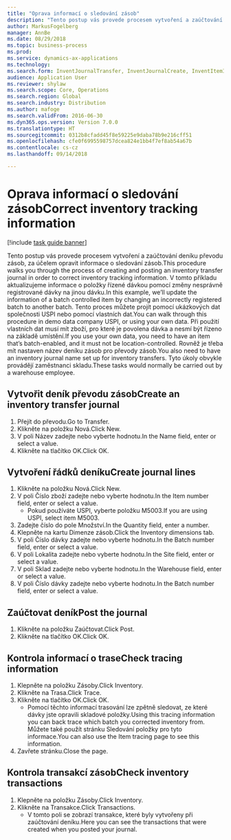 ```yaml
--- 
title: "Oprava informací o sledování zásob"
description: "Tento postup vás provede procesem vytvoření a zaúčtování deníku převodu zásob, za účelem opravit informace o sledování zásob."
author: MarkusFogelberg
manager: AnnBe
ms.date: 08/29/2018
ms.topic: business-process
ms.prod: 
ms.service: dynamics-ax-applications
ms.technology: 
ms.search.form: InventJournalTransfer, InventJournalCreate, InventItemIdLookupSimple, InventBatchIdLookup, InventLocationIdLookup, InventDimTracking, InventTrans
audience: Application User
ms.reviewer: shylaw
ms.search.scope: Core, Operations
ms.search.region: Global
ms.search.industry: Distribution
ms.author: mafoge
ms.search.validFrom: 2016-06-30
ms.dyn365.ops.version: Version 7.0.0
ms.translationtype: HT
ms.sourcegitcommit: 0312b8cfadd45f8e59225e9daba78b9e216cff51
ms.openlocfilehash: cfe0f6995598757dcea824e1bb4f7ef8ab54a67b
ms.contentlocale: cs-cz
ms.lasthandoff: 09/14/2018

---
```

# <a name="correct-inventory-tracking-information"></a><span data-ttu-id="97d9b-103">Oprava informací o sledování zásob</span><span class="sxs-lookup"><span data-stu-id="97d9b-103">Correct inventory tracking information</span></span>

[!include [task guide banner](../../includes/task-guide-banner.md)]

<span data-ttu-id="97d9b-104">Tento postup vás provede procesem vytvoření a zaúčtování deníku převodu zásob, za účelem opravit informace o sledování zásob.</span><span class="sxs-lookup"><span data-stu-id="97d9b-104">This procedure walks you through the process of creating and posting an inventory transfer journal in order to correct inventory tracking information.</span></span> <span data-ttu-id="97d9b-105">V tomto příkladu aktualizujeme informace o položky řízené dávkou pomocí změny nesprávně registrované dávky na jinou dávku.</span><span class="sxs-lookup"><span data-stu-id="97d9b-105">In this example, we’ll update the information of a batch controlled item by changing an incorrectly registered batch to another batch.</span></span> <span data-ttu-id="97d9b-106">Tento proces můžete projít pomocí ukázkových dat společnosti USPI nebo pomocí vlastních dat.</span><span class="sxs-lookup"><span data-stu-id="97d9b-106">You can walk through this procedure in demo data company USPI, or using your own data.</span></span> <span data-ttu-id="97d9b-107">Při použití vlastních dat musí mít zboží, pro které je povolena dávka a nesmí být řízeno na základě umístění.</span><span class="sxs-lookup"><span data-stu-id="97d9b-107">If you use your own data, you need to have an item that’s batch-enabled, and it must not be location-controlled.</span></span> <span data-ttu-id="97d9b-108">Rovněž je třeba mít nastaven název deníku zásob pro převody zásob.</span><span class="sxs-lookup"><span data-stu-id="97d9b-108">You also need to have an inventory journal name set up for inventory transfers.</span></span> <span data-ttu-id="97d9b-109">Tyto úkoly obvykle provádějí zaměstnanci skladu.</span><span class="sxs-lookup"><span data-stu-id="97d9b-109">These tasks would normally be carried out by a warehouse employee.</span></span>


## <a name="create-an-inventory-transfer-journal"></a><span data-ttu-id="97d9b-110">Vytvořit deník převodu zásob</span><span class="sxs-lookup"><span data-stu-id="97d9b-110">Create an inventory transfer journal</span></span>
1. <span data-ttu-id="97d9b-111">Přejít do převodu.</span><span class="sxs-lookup"><span data-stu-id="97d9b-111">Go to Transfer.</span></span>
2. <span data-ttu-id="97d9b-112">Klikněte na položku Nová.</span><span class="sxs-lookup"><span data-stu-id="97d9b-112">Click New.</span></span>
3. <span data-ttu-id="97d9b-113">V poli Název zadejte nebo vyberte hodnotu.</span><span class="sxs-lookup"><span data-stu-id="97d9b-113">In the Name field, enter or select a value.</span></span>
4. <span data-ttu-id="97d9b-114">Klikněte na tlačítko OK.</span><span class="sxs-lookup"><span data-stu-id="97d9b-114">Click OK.</span></span>

## <a name="create-journal-lines"></a><span data-ttu-id="97d9b-115">Vytvoření řádků deníku</span><span class="sxs-lookup"><span data-stu-id="97d9b-115">Create journal lines</span></span>
1. <span data-ttu-id="97d9b-116">Klikněte na položku Nová.</span><span class="sxs-lookup"><span data-stu-id="97d9b-116">Click New.</span></span>
2. <span data-ttu-id="97d9b-117">V poli Číslo zboží zadejte nebo vyberte hodnotu.</span><span class="sxs-lookup"><span data-stu-id="97d9b-117">In the Item number field, enter or select a value.</span></span>
    * <span data-ttu-id="97d9b-118">Pokud používáte USPI, vyberte položku M5003.</span><span class="sxs-lookup"><span data-stu-id="97d9b-118">If you are using USPI, select item M5003.</span></span>  
3. <span data-ttu-id="97d9b-119">Zadejte číslo do pole Množství.</span><span class="sxs-lookup"><span data-stu-id="97d9b-119">In the Quantity field, enter a number.</span></span>
4. <span data-ttu-id="97d9b-120">Klepněte na kartu Dimenze zásob.</span><span class="sxs-lookup"><span data-stu-id="97d9b-120">Click the Inventory dimensions tab.</span></span>
5. <span data-ttu-id="97d9b-121">V poli Číslo dávky zadejte nebo vyberte hodnotu.</span><span class="sxs-lookup"><span data-stu-id="97d9b-121">In the Batch number field, enter or select a value.</span></span>
6. <span data-ttu-id="97d9b-122">V poli Lokalita zadejte nebo vyberte hodnotu.</span><span class="sxs-lookup"><span data-stu-id="97d9b-122">In the Site field, enter or select a value.</span></span>
7. <span data-ttu-id="97d9b-123">V poli Sklad zadejte nebo vyberte hodnotu.</span><span class="sxs-lookup"><span data-stu-id="97d9b-123">In the Warehouse field, enter or select a value.</span></span>
8. <span data-ttu-id="97d9b-124">V poli Číslo dávky zadejte nebo vyberte hodnotu.</span><span class="sxs-lookup"><span data-stu-id="97d9b-124">In the Batch number field, enter or select a value.</span></span>

## <a name="post-the-journal"></a><span data-ttu-id="97d9b-125">Zaúčtovat deník</span><span class="sxs-lookup"><span data-stu-id="97d9b-125">Post the journal</span></span>
1. <span data-ttu-id="97d9b-126">Klikněte na položku Zaúčtovat.</span><span class="sxs-lookup"><span data-stu-id="97d9b-126">Click Post.</span></span>
2. <span data-ttu-id="97d9b-127">Klikněte na tlačítko OK.</span><span class="sxs-lookup"><span data-stu-id="97d9b-127">Click OK.</span></span>

## <a name="check-tracing-information"></a><span data-ttu-id="97d9b-128">Kontrola informací o trase</span><span class="sxs-lookup"><span data-stu-id="97d9b-128">Check tracing information</span></span>
1. <span data-ttu-id="97d9b-129">Klepněte na položku Zásoby.</span><span class="sxs-lookup"><span data-stu-id="97d9b-129">Click Inventory.</span></span>
2. <span data-ttu-id="97d9b-130">Klikněte na Trasa.</span><span class="sxs-lookup"><span data-stu-id="97d9b-130">Click Trace.</span></span>
3. <span data-ttu-id="97d9b-131">Klikněte na tlačítko OK.</span><span class="sxs-lookup"><span data-stu-id="97d9b-131">Click OK.</span></span>
    * <span data-ttu-id="97d9b-132">Pomocí těchto informací trasování lze zpětně sledovat, ze které dávky jste opravili skladové položky.</span><span class="sxs-lookup"><span data-stu-id="97d9b-132">Using this tracing information you can back trace which batch you corrected inventory from.</span></span>  <span data-ttu-id="97d9b-133">Můžete také použít stránku Sledování položky pro tyto informace.</span><span class="sxs-lookup"><span data-stu-id="97d9b-133">You can also use the Item tracing page to see this information.</span></span>  
4. <span data-ttu-id="97d9b-134">Zavřete stránku.</span><span class="sxs-lookup"><span data-stu-id="97d9b-134">Close the page.</span></span>

## <a name="check-inventory-transactions"></a><span data-ttu-id="97d9b-135">Kontrola transakcí zásob</span><span class="sxs-lookup"><span data-stu-id="97d9b-135">Check inventory transactions</span></span>
1. <span data-ttu-id="97d9b-136">Klepněte na položku Zásoby.</span><span class="sxs-lookup"><span data-stu-id="97d9b-136">Click Inventory.</span></span>
2. <span data-ttu-id="97d9b-137">Klikněte na Transakce.</span><span class="sxs-lookup"><span data-stu-id="97d9b-137">Click Transactions.</span></span>
    * <span data-ttu-id="97d9b-138">V tomto poli se zobrazí transakce, které byly vytvořeny při zaúčtování deníku.</span><span class="sxs-lookup"><span data-stu-id="97d9b-138">Here you can see the transactions that were created when you posted your journal.</span></span>   


